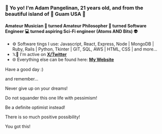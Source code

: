 ### 👋 Yo yo! I'm Adam Pangelinan, 21 years old, and from the beautiful island of 🌊 Guam USA 🦅
#### Amateur Musician 🎸 turned Amateur Philosopher 🤔 turned Software Engineer 💻 turned aspiring Sci-Fi engineer (Atoms AND Bits) 👽

- ⚙️ Software tings I use: Javascript, React, Express, Node | MongoDB | Ruby, Rails | Python, Tkinter | GIT, SQL, AWS | HTML, CSS | and more...
- 𝕏🐤 I'm active on [**X/Twitter**](https://twitter.com/adamtpang)
- 🌐 Everything else can be found here: [**My Website**](https://adampangelinan.com)

Have a good day :)

and remember...

Never give up on your dreams!

Do not squander this one life with pessimism!

Be a definite optimist instead!

There is so much positive possibility!

You got this!
